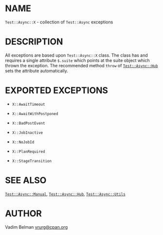 NAME
====



`Test::Async::X` - collection of `Test::Async` exceptions

DESCRIPTION
===========



All exceptions are based upon `Test::Async::X` class. The class has and requires a single attribute `$.suite` which points at the suite object which thrown the exception. The recommended method `throw` of [`Test::Async::Hub`](https://github.com/vrurg/raku-Test-Async/blob/v0.0.7/docs/md/Test/Async/Hub.md) sets the attribute automatically.

EXPORTED EXCEPTIONS
===================

  * `X::AwaitTimeout`

  * `X::AwaitWithPostponed`

  * `X::BadPostEvent`

  * `X::JobInactive`

  * `X::NoJobId`

  * `X::PlanRequired`

  * `X::StageTransition`

SEE ALSO
========

[`Test::Async::Manual`](https://github.com/vrurg/raku-Test-Async/blob/v0.0.7/docs/md/Test/Async/Manual.md), [`Test::Async::Hub`](https://github.com/vrurg/raku-Test-Async/blob/v0.0.7/docs/md/Test/Async/Hub.md), [`Test::Async::Utils`](https://github.com/vrurg/raku-Test-Async/blob/v0.0.7/docs/md/Test/Async/Utils.md)

AUTHOR
======

Vadim Belman <vrurg@cpan.org>

